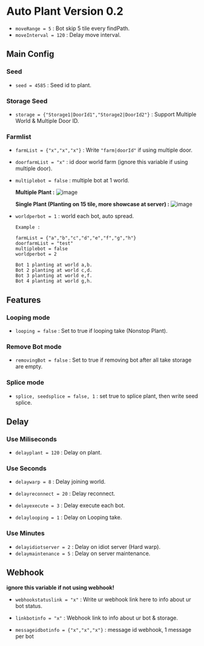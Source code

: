 # Auto Plant Version 0.2

- `moveRange = 5` : Bot skip 5 tile every findPath.
- `moveInterval = 120` : Delay move interval.
  
## Main Config
### Seed
- `seed = 4585` : Seed id to plant.

### Storage Seed
- `storage = {"Storage1|DoorId1","Storage2|DoorId2"}` : Support Multiple World & Multiple Door ID.
  
### Farmlist
- `farmList = {"x","x","x"}` : Write `"farm|doorId"` if using multiple door.
- `doorfarmList = "x"` : id door world farm (ignore this variable if using multiple door).
- `multiplebot = false` : multiple bot at 1 world.
  
  **Multiple Plant :**
  ![image](https://github.com/CaramoySyndicate/Lucifer/assets/161619991/ee53af8a-c14c-4401-b8af-002682f6870e)

  **Single Plant (Planting on 15 tile, more showcase at server) :**
  ![image](https://github.com/CaramoySyndicate/Lucifer/assets/161619991/ca3c492f-67a0-4dff-8669-f4410ac26698)
  
- `worldperbot = 1` : world each bot, auto spread.

  ```
  Example :

  farmList = {"a","b","c","d","e","f","g","h"}
  doorfarmList = "test"
  multiplebot = false
  worldperbot = 2

  Bot 1 planting at world a,b.
  Bot 2 planting at world c,d.
  Bot 3 planting at world e,f.
  Bot 4 planting at world g,h.
  ```
## Features

### Looping mode
- `looping = false` : Set to true if looping take (Nonstop Plant).

### Remove Bot mode
- `removingBot = false` : Set to true if removing bot after all take storage are empty.

### Splice mode
- `splice, seedsplice = false, 1` : set true to splice plant, then write seed splice.
  
## Delay 
### Use Miliseconds
- `delayplant = 120` : Delay on plant.
### Use Seconds
- `delaywarp = 8` : Delay joining world.

- `delayreconnect = 20` : Delay reconnect.

- `delayexecute = 3` : Delay execute each bot.

- `delaylooping = 1` : Delay on Looping take.

### Use Minutes
- `delayidiotserver = 2` : Delay on idiot server (Hard warp).
- `delaymaintenance = 5` : Delay on server maintenance.

## Webhook
**ignore this variable if not using webhook!**
- `webhookstatuslink = "x"` : Write ur webhook link here to info about ur bot status.
  
- `linkbotinfo = "x"` : Webhook link to info about ur bot & storage.
- `messageidbotinfo = {"x","x","x"}` : message id webhook, 1 message per bot
